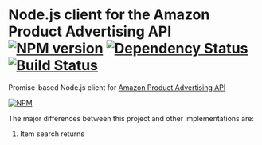 # Node.js client for the Amazon Product Advertising API [![NPM version](https://badge.fury.io/js/amazon-product-api.svg)](http://badge.fury.io/js/amazon-product-api) [![Dependency Status](https://gemnasium.com/t3chnoboy/amazon-product-api.svg)](https://gemnasium.com/t3chnoboy/amazon-product-api) [![Build Status](https://travis-ci.org/t3chnoboy/amazon-product-api.svg?branch=master)](https://travis-ci.org/t3chnoboy/amazon-product-api)

Promise-based Node.js client for [Amazon Product Advertising API](https://affiliate-program.amazon.com/gp/advertising/api/detail/main.html)  

[![NPM](https://nodei.co/npm/amazon-product-api.png?downloads=true)](https://nodei.co/npm/amazon-product-api/)


The major differences between this project and other implementations are:

  1. Item search returns
